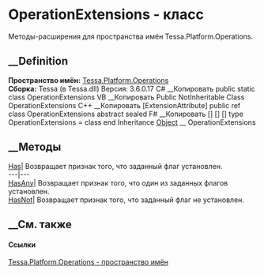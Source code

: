# OperationExtensions - класс
Методы-расширения для пространства имён Tessa.Platform.Operations.
## __Definition
 **Пространство имён:**
[Tessa.Platform.Operations](N_Tessa_Platform_Operations.htm)  
 **Сборка:** Tessa (в Tessa.dll) Версия: 3.6.0.17
C# __Копировать
     public static class OperationExtensions
VB __Копировать
    <ExtensionAttribute>
    Public NotInheritable Class OperationExtensions
C++ __Копировать
    [ExtensionAttribute]
    public ref class OperationExtensions abstract sealed
F# __Копировать
     [<AbstractClassAttribute>]
    [<SealedAttribute>]
    [<ExtensionAttribute>]
    type OperationExtensions = class end
Inheritance
    [Object](https://learn.microsoft.com/dotnet/api/system.object) __ OperationExtensions
##  __Методы
[Has](M_Tessa_Platform_Operations_OperationExtensions_Has.htm)| Возвращает
признак того, что заданный флаг установлен.  
---|---  
[HasAny](M_Tessa_Platform_Operations_OperationExtensions_HasAny.htm)|
Возвращает признак того, что один из заданных флагов установлен.  
[HasNot](M_Tessa_Platform_Operations_OperationExtensions_HasNot.htm)|
Возвращает признак того, что заданный флаг не установлен.  
##  __См. также
#### Ссылки
[Tessa.Platform.Operations - пространство
имён](N_Tessa_Platform_Operations.htm)
